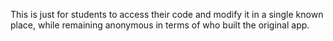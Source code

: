 This is just for students to access their code and modify it in a single known place, while remaining anonymous in terms of who built the original app. 

